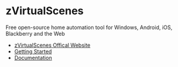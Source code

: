 zVirtualScenes
==============

Free open-source home automation tool for Windows, Android, iOS, Blackberry and the Web

<ul>
<li><a href="http://aarondrabeck.github.io/zVirtualScenes/"> zVirtualScenes Offical Website </a> </li>
<li><a href="http://aarondrabeck.github.io/zVirtualScenes/getting-started.html"> Getting Started </a> </li>
<li><a href="http://aarondrabeck.github.io/zVirtualScenes/"> Documentation </a> </li>
</ul>
